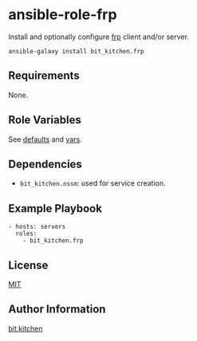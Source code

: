 ansible-role-frp
================

Install and optionally configure [frp](https://github.com/fatedier/frp) client and/or server.

    ansible-galaxy install bit_kitchen.frp

Requirements
------------

None.

Role Variables
--------------

See [defaults](defaults) and [vars](vars).

Dependencies
------------

* `bit_kitchen.nssm`: used for service creation.

Example Playbook
----------------

    - hosts: servers
      roles:
        - bit_kitchen.frp

License
-------

[MIT](LICENSE)

Author Information
------------------

[bit.kitchen](https://github.com/bit-kitchen)
